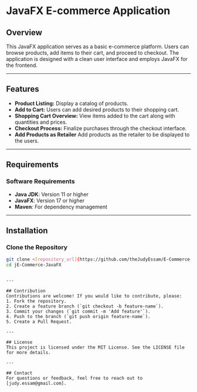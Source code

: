 # JavaFX E-commerce Application

## Overview
This JavaFX application serves as a basic e-commerce platform. Users can browse products, add items to their cart, and proceed to checkout. The application is designed with a clean user interface and employs JavaFX for the frontend.

---

## Features
- **Product Listing:** Display a catalog of products.
- **Add to Cart:** Users can add desired products to their shopping cart.
- **Shopping Cart Overview:** View items added to the cart along with quantities and prices.
- **Checkout Process:** Finalize purchases through the checkout interface.
- **Add Products as Retailer** Add products as the retailer to be displayed to the users.
---

## Requirements

### Software Requirements
- **Java JDK**: Version 11 or higher
- **JavaFX**: Version 17 or higher
- **Maven**: For dependency management

---

## Installation

### Clone the Repository
```bash
git clone <[repository_url](https://github.com/theJudyEssam/E-Commerce-JavaFX)>
cd jE-Commerce-JavaFX
```


```

---

## Contribution
Contributions are welcome! If you would like to contribute, please:
1. Fork the repository.
2. Create a feature branch (`git checkout -b feature-name`).
3. Commit your changes (`git commit -m 'Add feature'`).
4. Push to the branch (`git push origin feature-name`).
5. Create a Pull Request.

---

## License
This project is licensed under the MIT License. See the LICENSE file for more details.

---

## Contact
For questions or feedback, feel free to reach out to [judy.essam@gmail.com].
